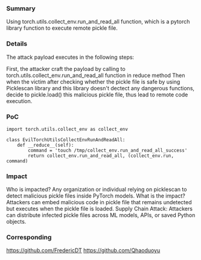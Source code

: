 ### Summary

Using torch.utils.collect_env.run_and_read_all function, which is a pytorch library function to execute remote pickle file.

### Details

The attack payload executes in the following steps:

First, the attacker craft the payload by calling to torch.utils.collect_env.run_and_read_all function in reduce method
Then when the victim after checking whether the pickle file is safe by using Picklescan library and this library doesn't dectect any dangerous functions, decide to pickle.load() this malicious pickle file, thus lead to remote code execution.

### PoC

```
import torch.utils.collect_env as collect_env

class EvilTorchUtilsCollectEnvRunAndReadAll:
    def __reduce__(self):
        command = 'touch /tmp/collect_env.run_and_read_all_success'
        return collect_env.run_and_read_all, (collect_env.run, command)
```

### Impact

Who is impacted? Any organization or individual relying on picklescan to detect malicious pickle files inside PyTorch models.
What is the impact? Attackers can embed malicious code in pickle file that remains undetected but executes when the pickle file is loaded.
Supply Chain Attack: Attackers can distribute infected pickle files across ML models, APIs, or saved Python objects.

### Corresponding

https://github.com/FredericDT
https://github.com/Qhaoduoyu

